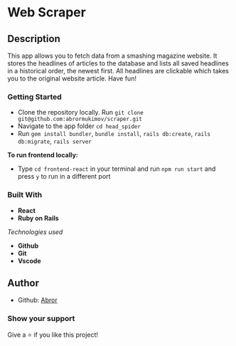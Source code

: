 # Web Scraper
## Description

This app allows you to fetch data from a smashing magazine website. It stores the headlines of articles to the database and lists all saved headlines in a historical order, the newest first. All headlines are clickable which takes you to the original website article. Have fun!

### Getting Started

- Clone the repository locally. Run `git clone git@github.com:abrormukimov/scraper.git`
- Navigate to the app folder `cd head_spider`
- Run `gem install bundler`, `bundle install`, `rails db:create`, `rails db:migrate`, `rails server`

**To run frontend locally:**

- Type `cd frontend-react` in your terminal and run `npm run start` and press `y` to run in a different port 

### Built With

  -  **React**
  -  **Ruby on Rails**
   
  *Technologies used*
   - **Github**
   - **Git**
   - **Vscode**

## Author

- Github: [Abror](https://github.com/abrormukimov)

### Show your support

Give a ⭐️ if you like this project!
